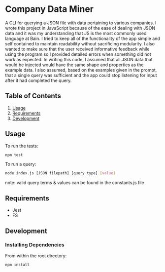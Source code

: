 # Company Data Miner

A CLI for querying a JSON file with data pertaining to various companies. I wrote this project in JavaScript because of the ease of dealing with JSON data and it was my understanding that JS is the most commonly used language at Bain. I tried to keep all of the functionality of the app simple and self contained to maintain readability without sacrificing modularity.  I also wanted to make sure that the user received informative feedback while using the program so I provided detailed errors when something did not work as expected. In writing this code, I assumed that all JSON data that would be injected would have the same shape and properties as the example data. I also assumed, based on the examples given in the prompt, that a single query was sufficient and the app could stop listening for input after it had completed the query. 

## Table of Contents

1. [Usage](#Usage)
1. [Requirements](#requirements)
1. [Development](#development)

## Usage

To run the tests:

```sh
npm test
```

To run a query:

```sh
node index.js [JSON filepath] [query type] [value]
```
note: valid query terms & values can be found in the constants.js file

## Requirements

- Jest
- FS

## Development

### Installing Dependencies

From within the root directory:

```sh
npm install
```
